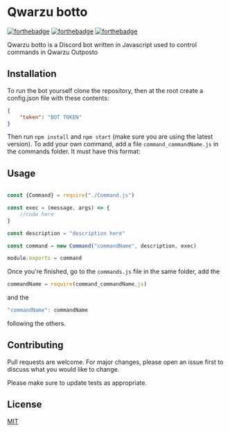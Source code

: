 # Qwarzu botto


[![forthebadge](https://forthebadge.com/images/badges/powered-by-pull-requests.svg)](https://forthebadge.com)
[![forthebadge](https://forthebadge.com/images/badges/fuck-it-ship-it.svg)](https://forthebadge.com)
[![forthebadge](https://forthebadge.com/images/badges/0-percent-optimized.svg)](https://forthebadge.com)


Qwarzu botto is a Discord bot written in Javascript used to control commands in Qwarzu Outposto

## Installation

To run the bot yourself clone the repository, then at the root create a config.json file with these contents:
```json
{
	"token": "BOT TOKEN"
}
```
Then run `npm install` and `npm start` (make sure you are using the latest version). To add your own command, add a file `command_commandName.js` in the commands folder. It must have this format:
## Usage

``` javascript

const {Command} = require("./Command.js")

const exec = (message, args) => {
	//code here
}

const description = "description here"

const command = new Command("commandName", description, exec)

module.exports = command

```

Once you're finished, go to the `commands.js` file in the same folder, add the 
```javascript
commandName = require(command_commandName.js)
```
and the 


```javascript
"commandName": commandName
``` 
following the others.
## Contributing
Pull requests are welcome. For major changes, please open an issue first to discuss what you would like to change.

Please make sure to update tests as appropriate.

## License
[MIT](https://choosealicense.com/licenses/mit/)
